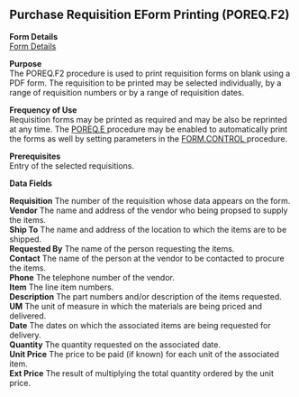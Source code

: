 ##  Purchase Requisition EForm Printing (POREQ.F2)

<PageHeader />

**Form Details**  
[ Form Details ](POREQ-F2-1/README.md)   

**Purpose**  
The POREQ.F2 procedure is used to print requisition forms on blank using a PDF
form. The requisition to be printed may be selected individually, by a range
of requisition numbers or by a range of requisition dates.

**Frequency of Use**  
Requisition forms may be printed as required and may be also be reprinted at any time. The [ POREQ.E ](../../../../rover/AP-OVERVIEW/AP-ENTRY/VENDOR-E/VENDOR-E-1/POREQ-E) procedure may be enabled to automatically print the forms as well by setting parameters in the [ FORM.CONTROL ](../../../../rover/AP-OVERVIEW/AP-ENTRY/AP-E/CHECKS-E/AP-CONTROL/AP-CONTROL-2/FORM-CONTROL) procedure. 

**Prerequisites**  
Entry of the selected requisitions.

**Data Fields**

**Requisition** The number of the requisition whose data appears on the form.  
**Vendor** The name and address of the vendor who being propsed to supply the
items.  
**Ship To** The name and address of the location to which the items are to be
shipped.  
**Requested By** The name of the person requesting the items.  
**Contact** The name of the person at the vendor to be contacted to procure
the items.  
**Phone** The telephone number of the vendor.  
**Item** The line item numbers.  
**Description** The part numbers and/or description of the items requested.  
**UM** The unit of measure in which the materials are being priced and
delivered.  
**Date** The dates on which the associated items are being requested for
delivery.  
**Quantity** The quantity requested on the associated date.  
**Unit Price** The price to be paid (if known) for each unit of the associated
item.  
**Ext Price** The result of multiplying the total quantity ordered by the unit
price.  
  
<badge text= "Version 8.10.57" vertical="middle" />

<PageFooter />